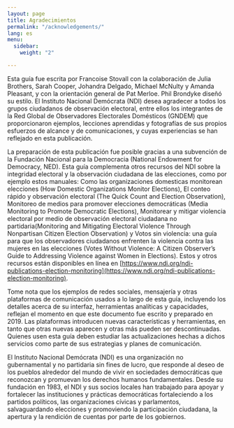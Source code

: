 ```yaml
---
layout: page
title: Agradecimientos
permalink: "/acknowledgements/"
lang: es
menu:
  sidebar:
    weight: "2"

---
```

Esta guía fue escrita por Francoise Stovall con la colaboración de Julia Brothers, Sarah Cooper, Johandra Delgado, Michael McNulty y Amanda Pleasant, y con la orientación general de Pat Merloe. Phil Brondyke diseñó su estilo. El Instituto Nacional Demócrata (NDI) desea agradecer a todos los grupos ciudadanos de observación electoral, entre ellos los integrantes de la Red Global de Observadores Electorales Domésticos (GNDEM) que proporcionaron ejemplos, lecciones aprendidas y fotografías de sus propios esfuerzos de alcance y de comunicaciones, y cuyas experiencias se han reflejado en esta publicación.

La preparación de esta publicación fue posible gracias a una subvención de la Fundación Nacional para la Democracia (National Endowment for Democracy, NED). Esta guía complementa otros recursos del NDI sobre la integridad electoral y la observación ciudadana de las elecciones, como por ejemplo estos manuales: Como las organizaciones domesticas monitorean elecciones (How Domestic Organizations Monitor Elections), El conteo rápido y observación electoral (The Quick Count and Election Observation), Monitoreo de medios para promover elecciones democráticas (Media Monitoring to Promote Democratic Elections), Monitorear y mitigar violencia electoral por medio de observación electoral ciudadana no partidaria(Monitoring and Mitigating Electoral Violence Through Nonpartisan Citizen Election Observation) y Votos sin violencia: una guía para que los observadores ciudadanos enfrenten la violencia contra las mujeres en las elecciones (Votes Without Violence: A Citizen Observer’s Guide to Addressing Violence against Women in Elections). Estos y otros recursos están disponibles en línea en [https://www.ndi.org/ndi-publications-election-monitoring](https://www.ndi.org/ndi-publications-election-monitoring).

Tome nota que los ejemplos de redes sociales, mensajería y otras plataformas de comunicación usados a lo largo de esta guía, incluyendo los detalles acerca de su interfaz, herramientas analíticas y capacidades, reflejan el momento en que este documento fue escrito y preparado en 2019. Las plataformas introducen nuevas características y herramientas, en tanto que otras nuevas aparecen y otras más pueden ser descontinuadas. Quienes usen esta guía deben estudiar las actualizaciones hechas a dichos servicios como parte de sus estrategias y planes de comunicación.

El Instituto Nacional Demócrata (NDI) es una organización no gubernamental y no partidaria sin fines de lucro, que responde al deseo de los pueblos alrededor del mundo de vivir en sociedades democráticas que reconozcan y promuevan los derechos humanos fundamentales. Desde su fundación en 1983, el NDI y sus socios locales han trabajado para apoyar y fortalecer las instituciones y prácticas democráticas fortaleciendo a los partidos políticos, las organizaciones cívicas y parlamentos, salvaguardando elecciones y promoviendo la participación ciudadana, la apertura y la rendición de cuentas por parte de los gobiernos.